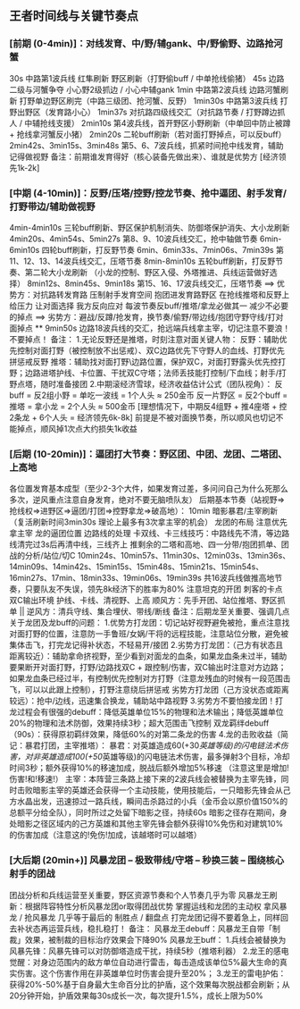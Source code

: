 ## 王者时间线与关键节奏点
### [前期 (0-4min)]：对线发育、中/野/辅gank、中/野偷野、边路抢河蟹
30s 中路第1波兵线 红隼刷新 野区刷新（打野偷buff / 中单抢线偷猪）
45s 边路二级与河蟹争夺 小心野2级抓边 / 小心中辅gank
1min 中路第2波兵线 边路河蟹刷新 打野单边野区刷完（中路三级团、抢河蟹、反野） 
1min30s 中路第3波兵线 打野出野区（发育路小心）
1min37s 对抗路四级线交汇（对抗路节奏 / 打野蹲边抓人 / 中辅抢线支援）
2min10s 第4波兵线，首开野区小野刷新（中单回中防止被蹲 + 抢线拿河蟹反小猪）
2min20s 二轮buff刷新（若对面打野掉点，可以反buff）
2min42s、3min15s、3min48s 第5、6、7波兵线，抓紧时间抢中线发育，辅助记得做视野
备注：前期谁发育得好（核心装备先做出来）、谁就是优势方 [经济领先1k-2k]

### [中期 (4-10min)]：反野/压塔/控野/控龙节奏、抢中逼团、射手发育/打野带边/辅助做视野
4min-4min10s 三轮buff刷新、野区保护机制消失、防御塔保护消失、大小龙刷新 
4min20s、4min54s、5min27s 第8、9、10波兵线交汇，抢中轴做节奏
6min-6min10s 四轮buff刷新，打反野节奏
6min、6min33s、7min06s、7min39s 第11、12、13、14波兵线交汇，压塔节奏
8min-8min10s 五轮buff刷新，打反野节奏、第二轮大小龙刷新
（小龙的控制、野区入侵、外塔推进、兵线运营做好选择）
8min12s、8min45s、9min18s 第15、16、17波兵线交汇，压塔节奏
==> 优势方：对抗路转发育路 压制射手发育空间 抱团进发育路野区 在抢线推塔和反野上给压力 让对面选择 我方反向应对 每波节奏反buff/推塔/拿龙必做其一 减少不必要的掉点
==> 劣势方：避战/反蹲/抢发育，换节奏/偷野/带边线/抱团守野守线/打对面掉点
** 9min50s 边路18波兵线的交汇，抢远端兵线拿主宰，切记注意不要浪！不要掉点！
备注：
1.无论反野还是推塔，时刻注意对面关键人物：
反野：辅助优先控制对面打野（被控制放不出惩戒）、双C边路优先下守野人的血线、打野优先拼惩戒反野
推塔：辅助找对面打野\边路位置，保护双C，对面打野露头优先控打野；边路进塔护线、卡位置、干扰双C守塔；法师丢技能打控制/下血线；射手/打野点塔，随时准备接团 
2.中期滚经济雪球，经济收益估计公式（团队视角）：
反buff = 反2组小野 = 单吃一波线 = 1个人头 ≈ 250金币
反一片野区 = 反2个buff = 推塔 = 拿小龙 = 2个人头 ≈ 500金币
[理想情况下，中期反4组野 + 推4座塔 + 控2条龙 + 6个人头 = 经济领先6k-8k]
前提是不被对面换节奏，所以顺风也切记不能掉点，顺风掉1次点大约损失1k收益

### [后期 (10-20min)]：逼团打大节奏：野区团、中团、龙团、二塔团、上高地
各位置发育基本成型（至少2-3个大件，如果发育过差，多问问自己为什么死那么多次，逆风重点注意自身发育，绝对不要无脑喷队友）
后期基本节奏（站视野=>抢线权=>进野区=>逼团/打团=>控野拿龙=>破高地）：
10min 暗影暴君/主宰刷新 （复活刷新时间3min30s 理论上最多有3次拿主宰的机会）
龙团的布局 注意优先拿主宰 龙的逼团位置 边路线的处理
卡双线、卡三线技巧：中路线先不清，等边路线清完过3s后再清中线，三线齐上
推剩余的二塔和高地、四一分带/抱团抓单、团战的分析/站位/切C
10min24s、10min57s、11min30s、12min03s、13min36s、14min09s、14min42s、15min15s、15min48s、15min21s、15min54s、16min27s、17min、18min33s、19min06s、19min39s
共16波兵线做推高地节奏，只要队友不失误，领先8k经济下的胜率为80%
注意坦克的开团 刺客的卡点 双C输出环境 护线、卡线、清视野、上高
顺风方：先手开团、站位推塔、野区抓单 || 逆风方：清兵守线、集合埋伏、带线/断线
备注：后期龙至关重要、强调几点关于龙团及龙buff的问题：
1.优势方打龙团：切记站好视野避免被抢，重点注意找对面打野的位置，注意防一手鲁班/女娲/干将的远程技能，注意站位分散，避免被集体击飞，打完龙记得补状态，不轻易开/接团
2.劣势方打龙团：（己方有状态且距离较近）：辅助拿命挤视野，至少看到对面龙的血条，如果龙血条未过半，辅助要果断开对面打野，打野/边路找双C + 跟控制/伤害，双C输出时注意对方边路；如果龙血条已经过半，有控制优先控制对方打野（注意龙残血的时候有一段范围击飞，可以以此跟上控制），打野注意绕后拼惩戒
劣势方打龙团（己方没状态或距离较远）：抢中/边线，迅速集合换龙，辅助站中路视野
3.劣势方不要怕接龙团！打龙过程会有很强的debuff：降低英雄单位15%的物理和法术输出；降低英雄单位20%的物理和法术防御，效果持续3秒；超大范围击飞控制
双龙羁绊debuff（90s）：获得原初羁绊效果，降低60%的对第二条龙的伤害
4.龙的击败收益（简记：暴君打团，主宰推塔）：
暴君：对英雄造成60(+30*英雄等级)的闪电链法术伤害，对非英雄造成100(+50*英雄等级)的闪电链法术伤害，最多弹射3个目标，冷却时间3秒；额外获得10%的移速加成，脱战后额外增加5%移速 （注意这里是增加!伤害!和!移速!）
主宰：本阵营三条路上接下来的2波兵线会被替换为主宰先锋，同时击败暗影主宰的英雄还会获得一个主动技能，使用技能后，一只暗影先锋会从己方水晶出发，迅速掠过一路兵线，瞬间击杀路过的小兵（金币会以原价值150%的总额平分给全队），同时所过之处留下暗影之径，持续60s
暗影之径存在期间，身处暗影之径区域内的己方英雄和其他主宰先锋会额外获得10%免伤和对建筑10%的伤害加成（注意这的!免伤!加成，该越塔时可以越塔）

### [大后期 (20min+)] 风暴龙团 – 极致带线/守塔 – 秒换三装 – 围绕核心射手的团战
团战分析和兵线运营至关重要，野区资源节奏和个人节奏几乎为零
风暴龙王刷新：根据阵容特性分析风暴龙团or取得团战优势 掌握运线和龙团的主动权
拿风暴龙 / 抢风暴龙 几乎等于最后的 制胜点 / 翻盘点
打完龙团记得不要着急上，同样回去补状态再运营兵线，稳扎稳打！
备注：
风暴龙王debuff：风暴龙王自带「制裁」效果，被制裁的目标治疗效果会下降90%
风暴龙王buff：
1.兵线会被替换为风暴先锋：风暴先锋可以对防御塔造成干扰，持续5秒（推塔利器）
2.龙王的感电觉醒：对身边范围内的敌方单位自动进行雷击，每击造成该单位5%最大生命的真实伤害。这个伤害作用在非英雄单位时伤害会提升至20%；
3.龙王的雷电护佑：获得20%-50%基于自身最大生命百分比的护盾，这个效果每次脱战都会刷新；从20分钟开始，护盾效果每30s成长一次，每次提升1.5%，成长上限为50%

